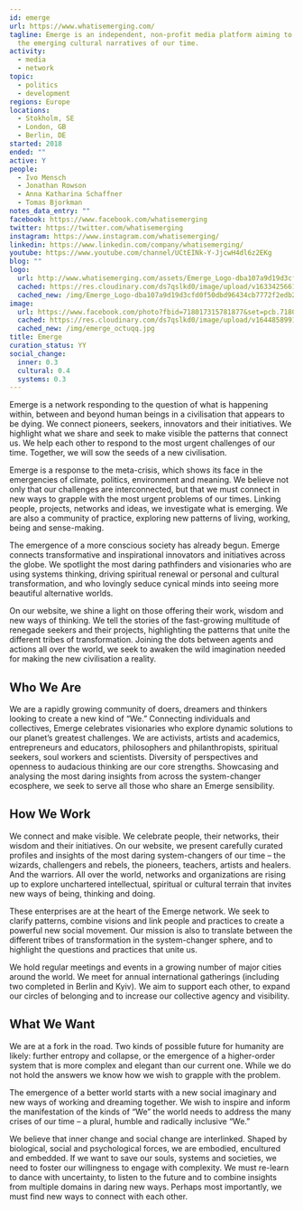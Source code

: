 ```yaml
---
id: emerge
url: https://www.whatisemerging.com/
tagline: Emerge is an independent, non-profit media platform aiming to explore
  the emerging cultural narratives of our time.
activity:
  - media
  - network
topic:
  - politics
  - development
regions: Europe
locations:
  - Stokholm, SE
  - London, GB
  - Berlin, DE
started: 2018
ended: ""
active: Y
people:
  - Ivo Mensch
  - Jonathan Rowson
  - Anna Katharina Schaffner
  - Tomas Bjorkman
notes_data_entry: ""
facebook: https://www.facebook.com/whatisemerging
twitter: https://twitter.com/whatisemerging
instagram: https://www.instagram.com/whatisemerging/
linkedin: https://www.linkedin.com/company/whatisemerging/
youtube: https://www.youtube.com/channel/UCtEINk-Y-JjcwH4dl6z2EKg
blog: ""
logo:
  url: http://www.whatisemerging.com/assets/Emerge_Logo-dba107a9d19d3cfd0f50dbd96434cb7772f2edb24d9c5452b3283dec4135ebfe.png
  cached: https://res.cloudinary.com/ds7qslkd0/image/upload/v1633425661/Ecosystem%20Mapping/Emerge_Logo-dba107a9d19d3cfd0f50dbd96434cb7772f2edb24d9c5452b3283dec4135ebfe_gra3bq.png
  cached_new: /img/Emerge_Logo-dba107a9d19d3cfd0f50dbd96434cb7772f2edb24d9c5452b3283dec4135ebfe_gra3bq.png
image:
  url: https://www.facebook.com/photo?fbid=718017315781877&set=pcb.718019692448306
  cached: https://res.cloudinary.com/ds7qslkd0/image/upload/v1644858991/Ecosystem%20Mapping/emerge_octuqq.jpg
  cached_new: /img/emerge_octuqq.jpg
title: Emerge
curation_status: YY
social_change:
  inner: 0.3
  cultural: 0.4
  systems: 0.3
---
```


Emerge is a network responding to the question of what is happening within, between and beyond human beings in a civilisation that appears to be dying. We connect pioneers, seekers, innovators and their initiatives. We highlight what we share and seek to make visible the patterns that connect us. We help each other to respond to the most urgent challenges of our time. Together, we will sow the seeds of a new civilisation.

Emerge is a response to the meta-crisis, which shows its face in the emergencies of climate, politics, environment and meaning. We believe not only that our challenges are interconnected, but that we must connect in new ways to grapple with the most urgent problems of our times. Linking people, projects, networks and ideas, we investigate what is emerging. We are also a community of practice, exploring new patterns of living, working, being and sense-making.

The emergence of a more conscious society has already begun. Emerge connects transformative and inspirational innovators and initiatives across the globe. We spotlight the most daring pathfinders and visionaries who are using systems thinking, driving spiritual renewal or personal and cultural transformation, and who lovingly seduce cynical minds into seeing more beautiful alternative worlds.

On our website, we shine a light on those offering their work, wisdom and new ways of thinking. We tell the stories of the fast-growing multitude of renegade seekers and their projects, highlighting the patterns that unite the different tribes of transformation. Joining the dots between agents and actions all over the world, we seek to awaken the wild imagination needed for making the new civilisation a reality. 


## Who We Are


We are a rapidly growing community of doers, dreamers and thinkers looking to create a new kind of “We.” Connecting individuals and collectives, Emerge celebrates visionaries who explore dynamic solutions to our planet’s greatest challenges. We are activists, artists and academics, entrepreneurs and educators, philosophers and philanthropists, spiritual seekers, soul workers and scientists. Diversity of perspectives and openness to audacious thinking are our core strengths. Showcasing and analysing the most daring insights from across the system-changer ecosphere, we seek to serve all those who share an Emerge sensibility.

## How We Work

We connect and make visible. We celebrate people, their networks, their wisdom and their initiatives. On our website, we present carefully curated profiles and insights of the most daring system-changers of our time – the wizards, challengers and rebels, the pioneers, teachers, artists and healers. And the warriors. All over the world, networks and organizations are rising up to explore unchartered intellectual, spiritual or cultural terrain that invites new ways of being, thinking and doing. 


These enterprises are at the heart of the Emerge network. We seek to clarify patterns, combine visions and link people and practices to create a powerful new social movement. Our mission is also to translate between the different tribes of transformation in the system-changer sphere, and to highlight the questions and practices that unite us.


We hold regular meetings and events in a growing number of major cities around the world. We meet for annual international gatherings (including two completed in Berlin and Kyiv). We aim to support each other, to expand our circles of belonging and to increase our collective agency and visibility.

## What We Want

We are at a fork in the road. Two kinds of possible future for humanity are likely: further entropy and collapse, or the emergence of a higher-order system that is more complex and elegant than our current one. While we do not hold the answers we know how we wish to grapple with the problem. 

The emergence of a better world starts with a new social imaginary and new ways of working and dreaming together. We wish to inspire and inform the manifestation of the kinds of “We” the world needs to address the many crises of our time – a plural, humble and radically inclusive “We.” 

We believe that inner change and social change are interlinked. Shaped by biological, social and psychological forces, we are embodied, encultured and embedded. If we want to save our souls, systems and societies, we need to foster our willingness to engage with complexity. We must re-learn to dance with uncertainty, to listen to the future and to combine insights from multiple domains in daring new ways. Perhaps most importantly, we must find new ways to connect with each other.
